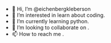 - 👋 Hi, I’m @eichenbergkleberson
- 👀 I’m interested in learn about coding.
- 🌱 I’m currently learning python.
- 💞️ I’m looking to collaborate on .
- 📫 How to reach me .

<!---
eichenbergkleberson/eichenbergkleberson is a ✨ special ✨ repository because its `README.md` (this file) appears on your GitHub profile.
You can click the Preview link to take a look at your changes.
--->
